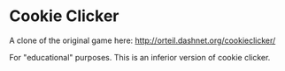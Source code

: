 Cookie Clicker
==============

A clone of the original game here: http://orteil.dashnet.org/cookieclicker/

For "educational" purposes. This is an inferior version of cookie clicker.

